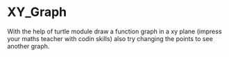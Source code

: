 # XY_Graph
With the help of turtle module draw a function graph in a xy plane (impress your maths teacher with codin skills) also try changing the points to see another graph.
